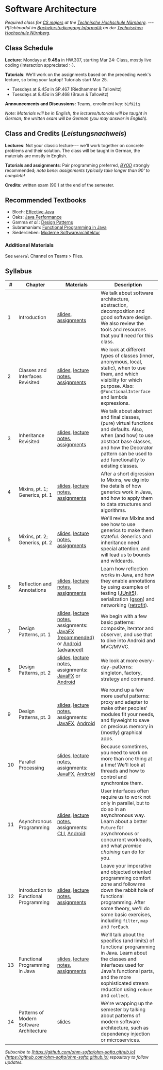 # Software Architecture


_Required class for [CS majors](https://www.th-nuernberg.de/fakultaeten/in/studium/bachelorstudiengang-informatik/) at the [Technische Hochschule Nürnberg](https://www.th-nuernberg.de). --- Pflichtmodul im [Bachelorstudiengang Informatik](https://www.th-nuernberg.de/fakultaeten/in/studium/bachelorstudiengang-informatik/) an der [Technischen Hochschule Nürnberg](https://www.th-nuernberg.de)._

## Class Schedule

**Lecture**: Mondays at **9.45a** in HW.307, starting Mar 24: Class, mostly live coding (interaction appreciated :-).

**Tutorials**: We'll work on the assignments based on the preceding week's lecture, so bring your laptop! Tutorials start Mar 25.

- Tuesdays at *9.45a* in SP.467 (Riedhammer & Tallowitz)
- Tuesdays at *9.45a* in SP.468 (Braun & Tallowitz)

**Announcements and Discussions:** Teams, enrollment key: `b1f92iq`

_Note: Materials will be in English, the lectures/tutorials will be taught in German; the written exam will be German (you may answer in English)._

## Class and Credits (_Leistungsnachweis_)

**Lectures**: Not your classic lecture--- we'll work together on concrete problems and their solution. 
The class will be taught in German, the materials are mostly in English.

**Tutorials and assignments**: Pair programming preferred, [_BYOD_](https://en.wikipedia.org/wiki/Bring_your_own_device) strongly recommended; _nota bene: assignments typically take longer than 90' to complete!_

**Credits**: written exam (90') at the end of the semester.

## Recommended Textbooks

- Bloch: [Effective Java](https://www.amazon.de/Effective-Java-2nd-Programming-Language/dp/0321356683/)
- Oaks: [Java Performance](https://www.amazon.de/Java-Performance-The-Definitive-Guide/dp/1449358454/)
- Gamma _et al._: [Design Patterns](https://www.amazon.de/Patterns-Elements-Reusable-Object-Oriented-Software/dp/0201633612/)
- Subramaniam: [Functional Programming in Java](https://www.amazon.de/Functional-Programming-Java-Harnessing-Expressions/dp/1937785467/)
- Siedersleben: [Moderne Softwarearchitektur](https://www.amazon.de/Moderne-Software-Architektur-Umsichtig-planen-robust/dp/3898642925/)


### Additional Materials

See `General` Channel on Teams > Files.

## Syllabus

| #      | Chapter | Materials | Description |
|-----------|-------------|----------|-------------|
| 1    | Introduction | [slides](/01s-intro/), [assignments](https://github.com/ohm-softa/01-tools/) | We talk about software architecture, abstraction, decomposition and good software design. We also review the tools and resources that you'll need for this class. |
| 2    | Classes and Interfaces Revisited | [slides](/02s-classes-interfaces/), [lecture notes](/02ln-classes-interfaces/), [assignments](https://github.com/ohm-softa/02-classes-interfaces/) | We look at different types of classes (inner, anonymous, local, static), when to use them, and which visibility for which purpose. Also: `@FunctionalInterface` and lambda expressions. |
| 3   | Inheritance Revisited | [slides](/03s-inheritance/), [lecture notes](/03ln-inheritance/), [assignments](https://github.com/ohm-softa/03-inheritance) | We talk about abstract and final classes, (pure) virtual functions and defaults. Also, when (and how) to use abstract base classes, and how the Decorator pattern can be used to add functionality to existing classes. |
| 4     | Mixins, pt. 1; Generics, pt. 1 | [slides](/04s-generics-1/), [lecture notes](/04ln-generics-1/), [assignments](https://github.com/ohm-softa/04-generics) | After a short digression to Mixins, we dig into the details of how generics work in Java, and how to apply them to data structures and algorithms. |
| 5    | Mixins, pt. 2; Generics, pt. 2 | [slides](/05s-generics-2/), [lecture notes](/05ln-generics-2/), [assignments](https://github.com/ohm-softa/05-generics-bounds) | We'll review Mixins and see how to use generics to make them stateful. Generics and inheritance need special attention, and will lead us to bounds and wildcards. |
| 6    | Reflection and Annotations | [slides](/06s-reflection-annotations/), [lecture notes](/06ln-reflection-annotations/), [assignments](https://github.com/ohm-softa/06-annotations-reflection) | Learn how reflection works in Java, and how they enable annotations by using examples of testing ([JUnit5](http://junit.org/junit5/)), serialization ([gson](https://github.com/google/gson)) and networking ([retrofit](https://github.com/square/retrofit)). |
| 7 | Design Patterns, pt. 1 | [slides](/07s-iterator-composite-observer/), [lecture notes](/07ln-iterator-composite-observer/), assignments: [JavaFX (recommended)](https://github.com/ohm-softa/07-composite-observer-jfx) or [Android (advanced)](https://github.com/ohm-softa/07-composite-observer-android) | We begin with a few basic patterns: composite, iterator and observer, and use that to dive into Android and MVC/MVVC. |
| 8 | Design Patterns, pt. 2 | [slides](/08s-singleton-factory-strategy-command/), [lecture notes](/08ln-singleton-factory-strategy-command/), assignments: [JavaFX](https://github.com/ohm-softa/08-singleton-factory-strategy-jfx) or [Android](https://github.com/ohm-softa/08-singleton-factory-strategy-android) | We look at more every-day-patterns: singleton, factory, strategy and command. |
| 9 | Design Patterns, pt. 3 | [slides](/09s-proxy-adapter-flyweight/), [lecture notes](/09ln-proxy-adapter-flyweight/), assignments: [JavaFX](https://github.com/ohm-softa/09-adapter-flyweight-jfx), [Android](https://github.com/ohm-softa/09-adapter-flyweight-android) | We round up a few more useful patterns: proxy and adapter to make other peoples' modules fit your needs, and flyweight to save on precious memory in (mostly) graphical apps. |
| 10 | Parallel Processing | [slides](/10s-threads/), [lecture notes](/10ln-threads/), assignments: [JavaFX](https://github.com/ohm-softa/10-threads-jfx), [Android](https://github.com/ohm-softa/10-threads-android) | Because sometimes, you need to work on more than one thing at a time! We'll look at threads and how to control and synchronize them. |
| 11 | Asynchronous Programming | [slides](/11s-futures/), [lecture notes](/11ln-futures/), assignments: [CLI](https://github.com/ohm-softa/11-futures-cli), [Android](https://github.com/ohm-softa/11-futures-android) | User interfaces often require us to work not only in parallel, but to do so in an asynchronous way. Learn about a better `Future` for asynchronous or concurrent workloads, and what _promise chaining_ can do for you. |
| 12 | Introduction to Functional Programming | [slides](/12s-fp1/), [lecture notes](/12ln-fp1/), [assignments](https://github.com/ohm-softa/12-functional-cli) | Leave your imperative and objected oriented programming comfort zone and follow me down the rabbit hole of functional programming. After some theory, we'll do some basic exercises, including `filter`, `map` and `forEach`. |
| 13 | Functional Programming in Java | [slides](/13s-fp2/), [lecture notes](/13ln-fp2/), [assignments](https://github.com/ohm-softa/13-map-reduce-collect) | We'll talk about the specifics (and limits) of functional programming in Java. Learn about the classes and interfaces used for Java's functional parts, and the more sophisticated stream reduction using `reduce` and `collect`. |
| 14 | Patterns of Modern Software Architecture | [slides](/15s-patterns-of-modern-software-architecture/) | We're wrapping up the semester by talking about patterns of modern software architecture, such as dependency injection or microservices. |




_Subscribe to [https://github.com/ohm-softa/ohm-softa.github.io](https://github.com/ohm-softa/ohm-softa.github.io) repository to follow updates._
